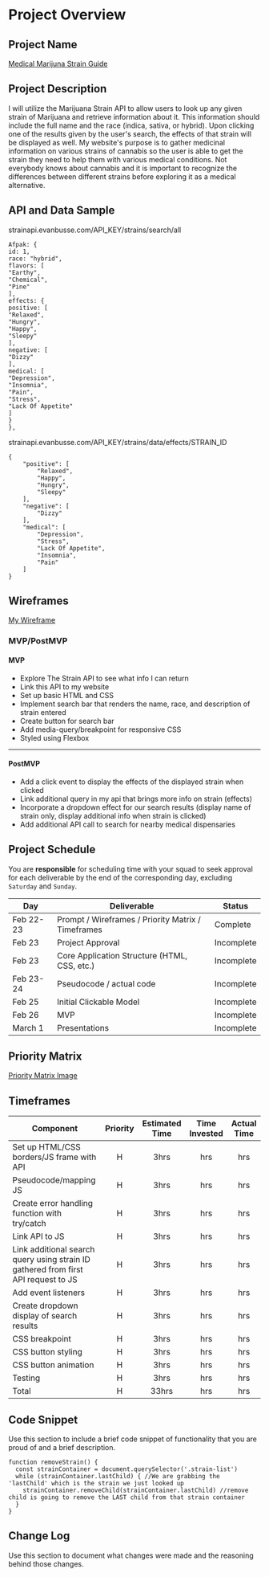 # Project Overview

## Project Name

[Medical Marijuna Strain Guide]()

## Project Description

I will utilize the Marijuana Strain API to allow users to look up any given strain of Marijuana and retrieve information about it. This information should include the full name and the race (indica, sativa, or hybrid). Upon clicking one of the results given by the user's search, the effects of that strain will be displayed as well. My website's purpose is to gather medicinal information on various strains of cannabis so the user is able to get the strain they need to help them with various medical conditions. Not everybody knows about cannabis and it is important to recognize the differences between different strains before exploring it as a medical alternative.

## API and Data Sample

strainapi.evanbusse.com/API_KEY/strains/search/all

```
Afpak: {
id: 1,
race: "hybrid",
flavors: [
"Earthy",
"Chemical",
"Pine"
],
effects: {
positive: [
"Relaxed",
"Hungry",
"Happy",
"Sleepy"
],
negative: [
"Dizzy"
],
medical: [
"Depression",
"Insomnia",
"Pain",
"Stress",
"Lack Of Appetite"
]
}
},
```
strainapi.evanbusse.com/API_KEY/strains/data/effects/STRAIN_ID

```
{
    "positive": [
        "Relaxed",
        "Happy",
        "Hungry",
        "Sleepy"
    ],
    "negative": [
        "Dizzy"
    ],
    "medical": [
        "Depression",
        "Stress",
        "Lack Of Appetite",
        "Insomnia",
        "Pain"
    ]
}
```


## Wireframes

[My Wireframe](https://wireframe.cc/AoMrsL)


### MVP/PostMVP

#### MVP 

- Explore The Strain API to see what info I can return
- Link this API to my website
- Set up basic HTML and CSS
- Implement search bar that renders the name, race, and description of strain entered
- Create button for search bar
- Add media-query/breakpoint for responsive CSS
- Styled using Flexbox
---- 


#### PostMVP  

- Add a click event to display the effects of the displayed strain when clicked
- Link additional query in my api that brings more info on strain (effects)
- Incorporate a dropdown effect for our search results (display name of strain only, display additional info when strain is clicked)
- Add additional API call to search for nearby medical dispensaries

## Project Schedule

You are **responsible** for scheduling time with your squad to seek approval for each deliverable by the end of the corresponding day, excluding `Saturday` and `Sunday`.

|  Day | Deliverable | Status
|---|---| ---|
|Feb 22-23| Prompt / Wireframes / Priority Matrix / Timeframes | Complete
|Feb 23| Project Approval | Incomplete
|Feb 23| Core Application Structure (HTML, CSS, etc.) | Incomplete
|Feb 23-24| Pseudocode / actual code | Incomplete
|Feb 25| Initial Clickable Model  | Incomplete
|Feb 26| MVP | Incomplete
|March 1| Presentations | Incomplete

## Priority Matrix

[Priority Matrix Image](https://imgur.com/a/sdq287Q)

## Timeframes

| Component | Priority | Estimated Time | Time Invested | Actual Time |
| --- | :---: |  :---: | :---: | :---: |
| Set up HTML/CSS borders/JS frame with API | H | 3hrs| hrs | hrs |
| Pseudocode/mapping JS | H | 3hrs| hrs | hrs |
| Create error handling function with try/catch| H | 3hrs| hrs | hrs |
| Link API to JS| H | 3hrs| hrs | hrs |
| Link additional search query using strain ID gathered from first API request to JS | H | 3hrs| hrs | hrs |
| Add event listeners | H | 3hrs| hrs | hrs |
| Create dropdown display of search results | H | 3hrs| hrs | hrs |
| CSS breakpoint | H | 3hrs| hrs | hrs |
| CSS button styling | H | 3hrs| hrs | hrs |
| CSS button animation | H | 3hrs| hrs | hrs |
| Testing | H | 3hrs| hrs | hrs |
| Total | H | 33hrs| hrs | hrs |

## Code Snippet

Use this section to include a brief code snippet of functionality that you are proud of and a brief description.  

```
function removeStrain() {
  const strainContainer = document.querySelector('.strain-list')
  while (strainContainer.lastChild) { //We are grabbing the 'lastChild' which is the strain we just looked up
    strainContainer.removeChild(strainContainer.lastChild) //remove child is going to remove the LAST child from that strain container
  }
}
```

## Change Log
 Use this section to document what changes were made and the reasoning behind those changes.  
